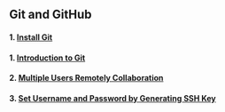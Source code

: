 ## Git and GitHub

#### 1. [Install Git](https://github.com/mrzResearchArena/Git-and-GitHub/blob/master/install.md)
#### 1. [Introduction to Git](https://github.com/mrzResearchArena/Git-and-GitHub/blob/master/Introduction.md)
#### 2. [Multiple Users Remotely Collaboration](https://github.com/mrzResearchArena/Git-and-GitHub/blob/master/Multiple.md)
#### 3. [Set Username and Password by Generating SSH Key](https://github.com/mrzResearchArena/Git-and-GitHub/blob/master/SSH.md)
